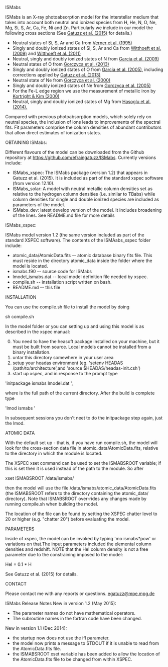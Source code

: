 ISMabs

ISMabs is an X-ray photoabsorption model for the interstellar medium that takes into account both neutral and ionized species from H, He, N, O, Ne, Mg, Si, S, Ar, Ca, Fe, Ni and Zn. Particularly we include in our model the following cross sections (See [Gatuzz et al. (2015)](https://ui.adsabs.harvard.edu/abs/2015ApJ...800...29G/abstract) for details.)

- Neutral states of Si, S, Ar and Ca from [Verner et al. (1995)](https://ui.adsabs.harvard.edu/abs/1995A%26AS..109..125V/abstract)
- Singly and doubly ionized states of Si, S, Ar and Ca from [Witthoeft et al. (2009)](https://ui.adsabs.harvard.edu/abs/2009ApJS..182..127W/abstract) and [Witthoeft et al. (2011)](https://ui.adsabs.harvard.edu/abs/2011ApJS..192....7W/abstract)
- Neutral, singly and doubly ionized states of N from [Garcia et al. (2009)](https://ui.adsabs.harvard.edu/abs/2009ApJS..185..477G/abstract)
- Neutral states of O from [Gorczyca et al. (2013) ](https://ui.adsabs.harvard.edu/abs/2013ApJ...779...78G/abstract)
- Singly and doubly ionized states of O from [Garcia et al. (2005)](https://ui.adsabs.harvard.edu/abs/2005ApJS..158...68G/abstract), including corrections applied by [Gatuzz et al. (2013)](https://ui.adsabs.harvard.edu/abs/2013ApJ...768...60G/abstract)
- Neutral state of Ne from [Gorczyca et al. (2000)](https://ui.adsabs.harvard.edu/abs/2000PhRvA..61b4702G/abstract)
- Singly and doubly ionized states of Ne from [Gorczyca et al. (2005)](https://ui.adsabs.harvard.edu/abs/2005APS..DMP.D6037G/abstract)
- For the Fe-L edge region we use the measurement of metallic iron by [Kortright & Kim (2000)](https://ui.adsabs.harvard.edu/abs/2000PhRvB..6212216K/abstract)
- Neutral, singly and doubly ionized states of Mg from [Hasoglu et al. (2014).](https://ui.adsabs.harvard.edu/abs/2014ApJS..214....8H/abstract)

Compared with previous photoabsorption models, which solely rely on neutral species, the inclusion of ions leads to improvements of the spectral fits. Fit parameters comprise the column densities of abundant contributors that allow direct estimates of ionization states. 

OBTAINING ISMabs:

Different flavours of the model can be downloaded from the Github repository at https://github.com/efraingatuzz/ISMabs. Currently versions include:

- ISMabs_xspec: The ISMabs package (version 1.2) that appears in Gatuzz et al. (2015). It is included as part of the standard xspec software (from version 12.10). 
- ISMabs_solar: A model with neutral metallic column densities set as relative to the hydrogen column densities (i.e. similar to TBabs) while column densities for single and double ionized species are included as parameters of the model.
- ISMabs_dev: latest develop version of the model. It includes broadening of the lines. See README.md file for more details

ISMabs_xspec: 

ISMabs model version 1.2 (the same version included as part of the standard XSPEC software). The contents of the ISMAabs_xspec folder include:
- atomic_data/AtomicData.fits  -- atomic database binary fits file. This must reside in the directory atomic_data inside the folder where the model is located.  
- ismabs.f90 -- source code for ISMabs
- lmodel_ismabs.dat -- local model definition file needed by xspec.  
- compile.sh -- installation script written on bash.
- README.md -- this file

INSTALLATION

You can use the compile.sh file to install the model by doing

sh compile.sh

In the  model folder or you can setting up and using this model is as described in the xspec manual:

0) You need to have the heasoft package installed on your machine, but it must be built from source. Local models cannot be installed from a binary installation.
1) untar this directory somewhere in your user area
2) setup your headas environment (eg. 'setenv HEADAS /path/to/architecture',and 'source \$HEADAS/headas-init.csh')
3) start up xspec, and in response to the prompt type 

'initpackage ismabs lmodel.dat <path-to-current-directory>',

where <path-to-current-directory> is the full path of the current directory. After the build is complete type 

'lmod ismabs <path-to-current-directory>'

In subsequent  sessions you don't neet to do the initpackage step again, just the lmod.

ATOMIC DATA 

With the default set up - that is, if you have run compile.sh, the model will look for the cross-section data file in atomic_data/AtomicData.fits, relative to the directory in which the module is located.

The XSPEC xset command can be used to set the ISMABSROOT variable; if this is set then it is used instead of the path to the module. So after

xset ISMABSROOT /data/ismabs/

then the model will use the file /data/ismabs/atomic_data/AtomicData.fits (the ISMABSROOT refers to the directory containing the atomic_data/ directory). Note that ISMABSROOT over-rides any changes made by running compile.sh when building the model.

The location of the file can be found by setting the XSPEC chatter level to 20 or higher (e.g. "chatter 20") before evaluating the model.

PARAMETERS

Inside of xspec, the model can be invoked by typing 'mo ismabs*pow' or variations on that.The input parameters included the elemental column densities and redshift. NOTE that the HeI column density is not a free parameter due to the constraining imposed to the model:

HeI = 0.1 * H

See Gatuzz et al. (2015) for details.

CONTACT

Please contact me with any reports or questions.
egatuzz@mpe.mpg.de

ISMabs Release Notes
New in version 1.2 (May 2015):
- The parameter names do not have mathematical operators.
- The subroutine names in the fortran code have been changed.

New in version 1.1 (Dec 2014): 
 - the startup now does not use the ifl parameter.
 - the model now prints a message to STDOUT if it is unable to
 read from the AtomicData.fits file.
 - the ISMABSROOT xset variable has been added to allow the
 location of the AtomicData.fits file to be changed from within
 XSPEC.
